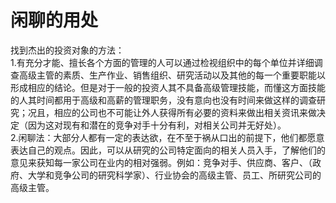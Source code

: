 # 闲聊的用处  
找到杰出的投资对象的方法：      
1.有充分才能、擅长各个方面的管理的人可以通过检视组织中的每个单位并详细调查高级主管的素质、生产作业、销售组织、研究活动以及其他的每一个重要职能以形成相应的结论。但是对于一般的投资人其不具备高级管理技能，而懂这方面技能的人其时间都用于高级和高薪的管理职务，没有意向也没有时间来做这样的调查研究；况且，相应的公司也不可能让外人获得所有必要的资料来做出相关资讯来做决定（因为这对现有和潜在的竞争对手十分有利，对相关公司并无好处）。     
2.闲聊法：大部分人都有一定的表达欲，在不至于祸从口出的前提下，他们都愿意表达自己的观点。因此，可以从研究的公司特定面向的相关人员入手，了解他们的意见来获知每一家公司在业内的相对强弱。例如：竞争对手、供应商、客户、（政府、大学和竞争公司的研究科学家）、行业协会的高级主管、员工、所研究公司的高级主管。